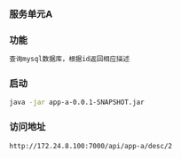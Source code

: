 ### 服务单元A

### 功能
 ```bash
查询mysql数据库，根据id返回相应描述
```


### 启动
 ```bash
java -jar app-a-0.0.1-SNAPSHOT.jar
```


### 访问地址
 ```bash
http://172.24.8.100:7000/api/app-a/desc/2
```
